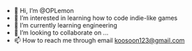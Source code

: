 - 👋 Hi, I’m @OPLemon
- 👀 I’m interested in learning how to code indie-like games
- 🌱 I’m currently learning engineering
- 💞️ I’m looking to collaborate on ...
- 📫 How to reach me through email koosoon123@gmail.com

<!---
OPLemon/OPLemon is a ✨ special ✨ repository because its `README.md` (this file) appears on your GitHub profile.
You can click the Preview link to take a look at your changes.
--->
